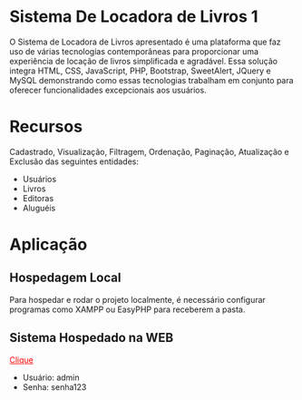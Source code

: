 # Sistema De Locadora de Livros 1
O Sistema de Locadora de Livros apresentado é uma plataforma que faz uso de várias tecnologias contemporâneas para proporcionar uma experiência de locação de livros simplificada e agradável. Essa solução integra HTML, CSS, JavaScript, PHP, Bootstrap, SweetAlert, JQuery e MySQL demonstrando como essas tecnologias trabalham em conjunto para oferecer funcionalidades excepcionais aos usuários.

# Recursos
Cadastrado, Visualização, Filtragem, Ordenação, Paginação, Atualização e Exclusão das seguintes entidades:
- Usuários
- Livros
- Editoras
- Aluguéis

# Aplicação
## Hospedagem Local
Para hospedar e rodar o projeto localmente, é necessário configurar programas como XAMPP ou EasyPHP para receberem a pasta.

## Sistema Hospedado na WEB
<a href="https://projetolocadora.000webhostapp.com/" target="_blank" style="color: red;">Clique</a>
- Usuário: admin
- Senha: senha123


